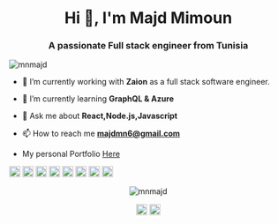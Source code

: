 <h1 align="center">Hi 👋, I'm Majd Mimoun</h1>
<h3 align="center">A passionate Full stack engineer  from Tunisia</h3>

<p align="left"> <img src="https://komarev.com/ghpvc/?username=mnmajd" alt="mnmajd" /> </p>

- 🔭 I’m currently working with **Zaion** as a full stack software engineer.

- 🌱 I’m currently learning **GraphQL & Azure**

- 💬 Ask me about **React,Node.js,Javascript**

- 📫 How to reach me **majdmn6@gmail.com**

- My personal Portfolio  [Here](https://mnmajd.github.io/) 
<p align="left"><img src="https://devicons.github.io/devicon/devicon.git/icons/react/react-original-wordmark.svg" alt="react" width="20" height="20"/> <img src="https://devicons.github.io/devicon/devicon.git/icons/css3/css3-original-wordmark.svg" alt="css3" width="20" height="20"/> <img src="https://devicons.github.io/devicon/devicon.git/icons/docker/docker-original-wordmark.svg" alt="docker" width="20" height="20"/> <img src="https://devicons.github.io/devicon/devicon.git/icons/html5/html5-original-wordmark.svg" alt="html5" width="20" height="20"/> <img src="https://devicons.github.io/devicon/devicon.git/icons/javascript/javascript-original.svg" alt="javascript" width="20" height="20"/> <img src="https://devicons.github.io/devicon/devicon.git/icons/mongodb/mongodb-original-wordmark.svg" alt="mongodb" width="20" height="20"/> <img src="https://devicons.github.io/devicon/devicon.git/icons/redux/redux-original.svg" alt="redux" width="20" height="20"/> <img src="https://devicons.github.io/devicon/devicon.git/icons/express/express-original-wordmark.svg" alt="express" width="20" height="20"/></p><p align="center"> <img src="https://github-readme-stats.vercel.app/api?username=mnmajd&show_icons=true" alt="mnmajd" /> </p>

<p align="center">
<a href="https://www.linkedin.com/in/majd-mimoun/" target="blank"><img align="center" src="https://cdn.jsdelivr.net/npm/simple-icons@3.0.1/icons/linkedin.svg" alt="https://www.linkedin.com/in/majd-mimoun/" height="20" width="20" /></a>
<a href="https://instagram.com/majd.mimoun" target="blank"><img align="center" src="https://cdn.jsdelivr.net/npm/simple-icons@3.0.1/icons/instagram.svg" alt="majd.mimoun" height="20" width="20" /></a>
</p>
